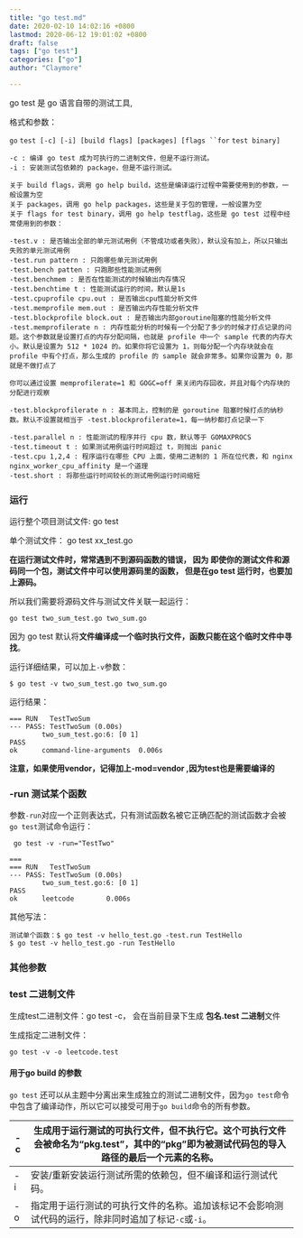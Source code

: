 ```yaml
---
title: "go test.md"
date: 2020-02-10 14:02:16 +0800
lastmod: 2020-06-12 19:01:02 +0800
draft: false
tags: ["go test"]
categories: ["go"]
author: "Claymore"

---
```

go test 是 go 语言自带的测试工具, 



格式和参数：

`go` `test [-c] [-i] [build flags] [packages] [flags ``for` `test binary]`

``` 
-c : 编译 go test 成为可执行的二进制文件，但是不运行测试。
-i : 安装测试包依赖的 package，但是不运行测试。

关于 build flags，调用 go help build，这些是编译运行过程中需要使用到的参数，一般设置为空
关于 packages，调用 go help packages，这些是关于包的管理，一般设置为空
关于 flags for test binary，调用 go help testflag，这些是 go test 过程中经常使用到的参数：

-test.v : 是否输出全部的单元测试用例（不管成功或者失败），默认没有加上，所以只输出失败的单元测试用例
-test.run pattern : 只跑哪些单元测试用例
-test.bench patten : 只跑那些性能测试用例
-test.benchmem : 是否在性能测试的时候输出内存情况
-test.benchtime t : 性能测试运行的时间，默认是1s
-test.cpuprofile cpu.out : 是否输出cpu性能分析文件
-test.memprofile mem.out : 是否输出内存性能分析文件
-test.blockprofile block.out : 是否输出内部goroutine阻塞的性能分析文件
-test.memprofilerate n : 内存性能分析的时候有一个分配了多少的时候才打点记录的问题。这个参数就是设置打点的内存分配间隔，也就是 profile 中一个 sample 代表的内存大小。默认是设置为 512 * 1024 的。如果你将它设置为 1，则每分配一个内存块就会在 profile 中有个打点，那么生成的 profile 的 sample 就会非常多。如果你设置为 0，那就是不做打点了

你可以通过设置 memprofilerate=1 和 GOGC=off 来关闭内存回收，并且对每个内存块的分配进行观察

-test.blockprofilerate n : 基本同上，控制的是 goroutine 阻塞时候打点的纳秒数。默认不设置就相当于 -test.blockprofilerate=1，每一纳秒都打点记录一下

-test.parallel n : 性能测试的程序并行 cpu 数，默认等于 GOMAXPROCS
-test.timeout t : 如果测试用例运行时间超过 t，则抛出 panic
-test.cpu 1,2,4 : 程序运行在哪些 CPU 上面，使用二进制的 1 所在位代表，和 nginx nginx_worker_cpu_affinity 是一个道理
-test.short : 将那些运行时间较长的测试用例运行时间缩短

```



### 运行

运行整个项目测试文件: go test

单个测试文件： go test xx_test.go

**在运行测试文件时，常常遇到不到源码函数的错误， 因为 即使你的测试文件和源码同一个包，测试文件中可以使用源码里的函数， 但是在go test 运行时，也要加上源码。**

所以我们需要将源码文件与测试文件关联一起运行：

```
go test two_sum_test.go two_sum.go
```

因为 go test 默认将**文件编译成一个临时执行文件，函数只能在这个临时文件中寻找**。

运行详细结果，可以加上`-v`参数：

```
$ go test -v two_sum_test.go two_sum.go
```

 运行结果：

``` 
=== RUN   TestTwoSum
--- PASS: TestTwoSum (0.00s)
        two_sum_test.go:6: [0 1]
PASS
ok      command-line-arguments  0.006s
```



**注意，如果使用vendor，记得加上-mod=vendor ,因为test也是需要编译的**



### -run 测试某个函数

参数`-run`对应一个正则表达式，只有测试函数名被它正确匹配的测试函数才会被`go test`测试命令运行：

```
 go test -v -run="TestTwo"
 
===
=== RUN   TestTwoSum
--- PASS: TestTwoSum (0.00s)
        two_sum_test.go:6: [0 1]
PASS
ok      leetcode        0.006s
```

其他写法：

``` 
测试单个函数：$ go test -v hello_test.go -test.run TestHello
$ go test -v hello_test.go -run TestHello
```





### 其他参数

### test 二进制文件

生成test二进制文件：go test -c， 会在当前目录下生成 **包名.test 二进制**文件

生成指定二进制文件：

`go test -v -o leetcode.test `



#### 用于go build 的参数

`go test` 还可以从主题中分离出来生成独立的测试二进制文件，因为`go test`命令中包含了编译动作，所以它可以接受可用于`go build`命令的所有参数。

| -c   | 生成用于运行测试的可执行文件，但不执行它。这个可执行文件会被命名为“pkg.test”，其中的“pkg”即为被测试代码包的导入路径的最后一个元素的名称。 |
| ---- | ------------------------------------------------------------ |
| -i   | 安装/重新安装运行测试所需的依赖包，但不编译和运行测试代码。  |
| -o   | 指定用于运行测试的可执行文件的名称。追加该标记不会影响测试代码的运行，除非同时追加了标记`-c`或`-i`。 |